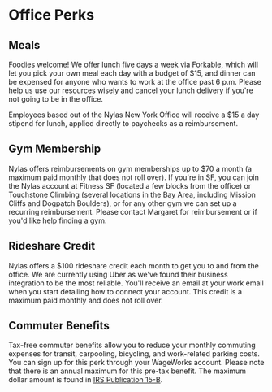 # Office Perks

## Meals

Foodies welcome! We offer lunch five days a week via Forkable, which will let you pick your own meal each day with a budget of $15, and dinner can be expensed for anyone who wants to work at the office past 6 p.m. Please help us use our resources wisely and cancel your lunch delivery if you're not going to be in the office.

Employees based out of the Nylas New York Office will receive a $15 a day stipend for lunch, applied directly to paychecks as a reimbursement.

## Gym Membership

Nylas offers reimbursements on gym memberships up to $70 a month (a maximum paid monthly that does not roll over). If you're in SF, you can join the Nylas account at Fitness SF (located a few blocks from the office) or Touchstone Climbing (several locations in the Bay Area, including Mission Cliffs and Dogpatch Boulders), or for any other gym we can set up a recurring reimbursement. Please contact Margaret for reimbursement or if you'd like help finding a gym.

## Rideshare Credit

Nylas offers a $100 rideshare credit each month to get you to and from the office. We are currently using Uber as we've found their business integration to be the most reliable. You'll receive an email at your work email when you start detailing how to connect your account. This credit is a maximum paid monthly and does not roll over.

## Commuter Benefits

Tax-free commuter benefits allow you to reduce your monthly commuting expenses for transit, carpooling, bicycling, and work-related parking costs. You can sign up for this perk through your WageWorks account. Please note that there is an annual maximum for this pre-tax benefit. The maximum dollar amount is found in [IRS Publication 15-B](http://www.irs.gov/publications/p15b/ar02.html#en_US_2013_publink1000193740).


